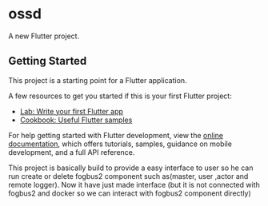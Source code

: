 # ossd

A new Flutter project.

## Getting Started

This project is a starting point for a Flutter application.

A few resources to get you started if this is your first Flutter project:

- [Lab: Write your first Flutter app](https://docs.flutter.dev/get-started/codelab)
- [Cookbook: Useful Flutter samples](https://docs.flutter.dev/cookbook)

For help getting started with Flutter development, view the
[online documentation](https://docs.flutter.dev/), which offers tutorials,
samples, guidance on mobile development, and a full API reference.

This project is basically build to provide a easy interface to user so he can 
run create or delete fogbus2 component such as(master, user ,actor and remote logger).
Now it have just made interface (but it is not connected with fogbus2 and docker so we
 can interact with fogbus2 component directly)
